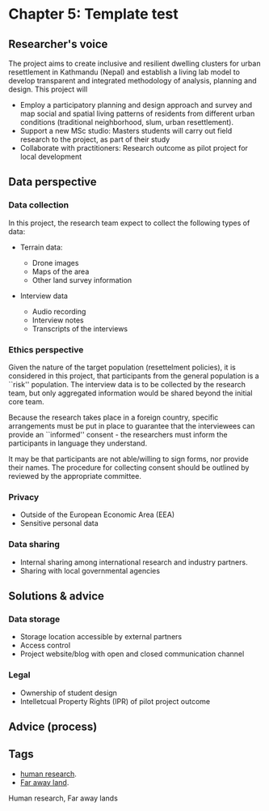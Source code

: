 # Chapter 5: Template test

## Researcher's voice

The project aims to create inclusive and resilient dwelling clusters for urban resettlement in Kathmandu (Nepal) and establish a living lab model to develop transparent and integrated methodology of analysis, planning and design. This project will 
- Employ a participatory planning and design approach and survey and map social and spatial living patterns of residents from different urban conditions (traditional neighborhood, slum, urban resettlement). 
- Support a new MSc studio: Masters students will carry out field research to the project, as part of their study
- Collaborate with practitioners: Research outcome as pilot project for local development

## Data perspective

### Data collection

In this project, the research team expect to collect the following types of data: 
- Terrain data: 
  - Drone images
  - Maps of the area
  - Other land survey information
  
- Interview data
  - Audio recording
  - Interview notes
  - Transcripts of the interviews

### Ethics perspective

Given the nature of the target population (resettelment policies), it is considered in this project, that participants from the general population is a ``risk'' population. 
The interview data is to be collected by the research team, but only aggregated information would be shared beyond the initial core team. 

Because the research takes place in a foreign country, specific arrangements must be put in place to guarantee that the interviewees can provide an ``informed'' consent - the researchers must inform the participants in language they understand. 

It may be that participants are not able/willing to sign forms, nor provide their names. The procedure for collecting consent should be outlined by reviewed by the appropriate committee. 

### Privacy 

- Outside of the European Economic Area (EEA) 
- Sensitive personal data 

### Data sharing

- Internal sharing among international research and industry partners. 
- Sharing with local governmental agencies

## Solutions & advice

### Data storage
- Storage location accessible by external partners
- Access control 
- Project website/blog with open and closed communication channel

### Legal 
- Ownership of student design
- Intelletcual Property Rights (IPR) of pilot project outcome

## Advice (process)

## Tags 
- [human research](https://nzr.github.io/DS-BOK/search.html?q=human+research).
- [Far away land](https://nzr.github.io/DS-BOK/search.html?q=far+away+land).

Human research, Far away lands
